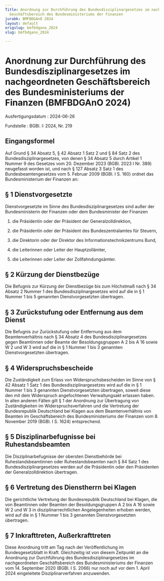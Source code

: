 ```yaml
---
Title: Anordnung zur Durchführung des Bundesdisziplinargesetzes im nachgeordneten
  Geschäftsbereich des Bundesministeriums der Finanzen
jurabk: BMFBDGAnO 2024
layout: default
origslug: bmfbdgano_2024
slug: bmfbdgano_2024

---
```


# Anordnung zur Durchführung des Bundesdisziplinargesetzes im nachgeordneten Geschäftsbereich des Bundesministeriums der Finanzen (BMFBDGAnO 2024)

Ausfertigungsdatum
:   2024-06-26

Fundstelle
:   BGBl. I: 2024, Nr. 219


## Eingangsformel

Auf Grund § 34 Absatz 5, § 42 Absatz 1 Satz 2 und § 84 Satz 2 des Bundesdisziplinargesetzes, von denen § 34 Absatz 5 durch Artikel 1 Nummer 9 des Gesetzes vom 20. Dezember 2023 (BGBl. 2023 I Nr. 389) neugefasst worden ist, und nach § 127 Absatz 3 Satz 1 des Bundesbeamtengesetzes vom 5. Februar 2009 (BGBl. I S. 160) ordnet das Bundesministerium der Finanzen an:


## § 1 Dienstvorgesetzte

Dienstvorgesetzte im Sinne des Bundesdisziplinargesetzes sind außer der Bundesministerin der Finanzen oder dem Bundesminister der Finanzen

1.  die Präsidentin oder der Präsident der Generalzolldirektion,


2.  die Präsidentin oder der Präsident des Bundeszentralamtes für Steuern,


3.  die Direktorin oder der Direktor des Informationstechnikzentrums Bund,


4.  die Leiterinnen oder Leiter der Hauptzollämter,


5.  die Leiterinnen oder Leiter der Zollfahndungsämter.





## § 2 Kürzung der Dienstbezüge

Die Befugnis zur Kürzung der Dienstbezüge bis zum Höchstmaß nach § 34 Absatz 2 Nummer 1 des Bundesdisziplinargesetzes wird auf die in § 1 Nummer 1 bis 5 genannten Dienstvorgesetzten übertragen.


## § 3 Zurückstufung oder Entfernung aus dem Dienst

Die Befugnis zur Zurückstufung oder Entfernung aus dem Beamtenverhältnis nach § 34 Absatz 4 des Bundesdisziplinargesetzes gegen Beamtinnen oder Beamte der Besoldungsgruppen A 2 bis A 16 sowie W 2 und W 3 wird auf die in § 1 Nummer 1 bis 3 genannten Dienstvorgesetzten übertragen.


## § 4 Widerspruchsbescheide

Die Zuständigkeit zum Erlass von Widerspruchsbescheiden im Sinne von § 42 Absatz 1 Satz 1 des Bundesdisziplinargesetzes wird auf die in § 1 Nummer 1 bis 3 genannten Dienstvorgesetzten übertragen, soweit diese den mit dem Widerspruch angefochtenen Verwaltungsakt erlassen haben. In allen anderen Fällen gilt § 1 der Anordnung zur Übertragung von Zuständigkeiten im Widerspruchsverfahren und die Vertretung der Bundesrepublik Deutschland bei Klagen aus dem Beamtenverhältnis von Beamten im Geschäftsbereich des Bundesministeriums der Finanzen vom 8. November 2019 (BGBl. I S. 1624) entsprechend.


## § 5 Disziplinarbefugnisse bei Ruhestandsbeamten

Die Disziplinarbefugnisse der obersten Dienstbehörde bei Ruhestandsbeamtinnen oder Ruhestandsbeamten nach § 84 Satz 1 des Bundesdisziplinargesetzes werden auf die Präsidentin oder den Präsidenten der Generalzolldirektion übertragen.


## § 6 Vertretung des Dienstherrn bei Klagen

Die gerichtliche Vertretung der Bundesrepublik Deutschland bei Klagen, die von Beamtinnen oder Beamten der Besoldungsgruppen A 2 bis A 16 sowie W 2 und W 3 in disziplinarrechtlichen Angelegenheiten erhoben werden, wird auf die in § 1 Nummer 1 bis 3 genannten Dienstvorgesetzten übertragen.


## § 7 Inkrafttreten, Außerkrafttreten

Diese Anordnung tritt am Tag nach der Veröffentlichung im Bundesgesetzblatt in Kraft. Gleichzeitig ist von diesem Zeitpunkt an die Anordnung zur Durchführung des Bundesdisziplinargesetzes im nachgeordneten Geschäftsbereich des Bundesministeriums der Finanzen vom 14. September 2020 (BGBl. I S. 2066) nur noch auf vor dem 1. April 2024 eingeleitete Disziplinarverfahren anzuwenden.

